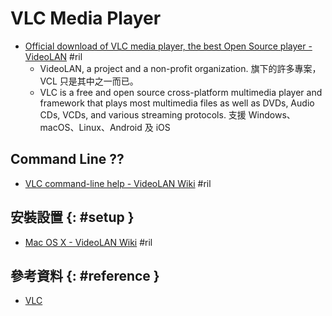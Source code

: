# VLC Media Player

  - [Official download of VLC media player, the best Open Source player \- VideoLAN](https://www.videolan.org/vlc/) #ril
      - VideoLAN, a project and a non-profit organization. 旗下的許多專案，VCL 只是其中之一而已。
      - VLC is a free and open source cross-platform multimedia player and framework that plays most multimedia files as well as DVDs, Audio CDs, VCDs, and various streaming protocols. 支援 Windows、macOS、Linux、Android 及 iOS

## Command Line ??

  - [VLC command\-line help \- VideoLAN Wiki](https://wiki.videolan.org/VLC_command-line_help/) #ril

## 安裝設置 {: #setup }

  - [Mac OS X \- VideoLAN Wiki](https://wiki.videolan.org/Mac_OS_X/) #ril

## 參考資料 {: #reference }

  - [VLC](https://www.videolan.org/vlc/)
